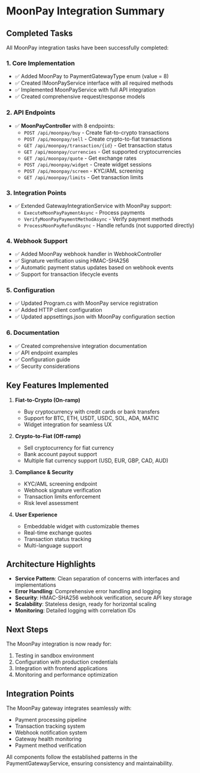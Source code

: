 # MoonPay Integration Summary

## Completed Tasks

All MoonPay integration tasks have been successfully completed:

### 1. **Core Implementation**
- ✅ Added MoonPay to PaymentGatewayType enum (value = 8)
- ✅ Created IMoonPayService interface with all required methods
- ✅ Implemented MoonPayService with full API integration
- ✅ Created comprehensive request/response models

### 2. **API Endpoints**
- ✅ **MoonPayController** with 8 endpoints:
  - `POST /api/moonpay/buy` - Create fiat-to-crypto transactions
  - `POST /api/moonpay/sell` - Create crypto-to-fiat transactions
  - `GET /api/moonpay/transaction/{id}` - Get transaction status
  - `GET /api/moonpay/currencies` - Get supported cryptocurrencies
  - `GET /api/moonpay/quote` - Get exchange rates
  - `POST /api/moonpay/widget` - Create widget sessions
  - `POST /api/moonpay/screen` - KYC/AML screening
  - `GET /api/moonpay/limits` - Get transaction limits

### 3. **Integration Points**
- ✅ Extended GatewayIntegrationService with MoonPay support:
  - `ExecuteMoonPayPaymentAsync` - Process payments
  - `VerifyMoonPayPaymentMethodAsync` - Verify payment methods
  - `ProcessMoonPayRefundAsync` - Handle refunds (not supported directly)

### 4. **Webhook Support**
- ✅ Added MoonPay webhook handler in WebhookController
- ✅ Signature verification using HMAC-SHA256
- ✅ Automatic payment status updates based on webhook events
- ✅ Support for transaction lifecycle events

### 5. **Configuration**
- ✅ Updated Program.cs with MoonPay service registration
- ✅ Added HTTP client configuration
- ✅ Updated appsettings.json with MoonPay configuration section

### 6. **Documentation**
- ✅ Created comprehensive integration documentation
- ✅ API endpoint examples
- ✅ Configuration guide
- ✅ Security considerations

## Key Features Implemented

1. **Fiat-to-Crypto (On-ramp)**
   - Buy cryptocurrency with credit cards or bank transfers
   - Support for BTC, ETH, USDT, USDC, SOL, ADA, MATIC
   - Widget integration for seamless UX

2. **Crypto-to-Fiat (Off-ramp)**
   - Sell cryptocurrency for fiat currency
   - Bank account payout support
   - Multiple fiat currency support (USD, EUR, GBP, CAD, AUD)

3. **Compliance & Security**
   - KYC/AML screening endpoint
   - Webhook signature verification
   - Transaction limits enforcement
   - Risk level assessment

4. **User Experience**
   - Embeddable widget with customizable themes
   - Real-time exchange quotes
   - Transaction status tracking
   - Multi-language support

## Architecture Highlights

- **Service Pattern**: Clean separation of concerns with interfaces and implementations
- **Error Handling**: Comprehensive error handling and logging
- **Security**: HMAC-SHA256 webhook verification, secure API key storage
- **Scalability**: Stateless design, ready for horizontal scaling
- **Monitoring**: Detailed logging with correlation IDs

## Next Steps

The MoonPay integration is now ready for:
1. Testing in sandbox environment
2. Configuration with production credentials
3. Integration with frontend applications
4. Monitoring and performance optimization

## Integration Points

The MoonPay gateway integrates seamlessly with:
- Payment processing pipeline
- Transaction tracking system
- Webhook notification system
- Gateway health monitoring
- Payment method verification

All components follow the established patterns in the PaymentGatewayService, ensuring consistency and maintainability.